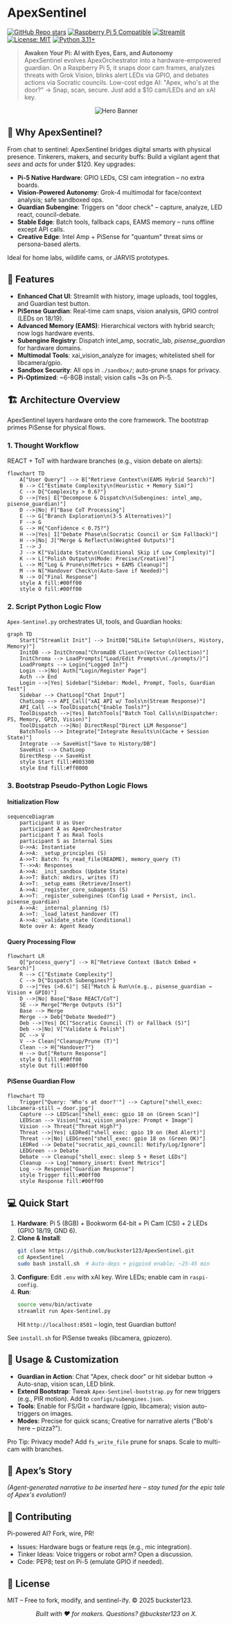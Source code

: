 # ApexSentinel

[![GitHub Repo stars](https://img.shields.io/github/stars/buckster123/ApexSentinel?style=social)](https://github.com/buckster123/ApexSentinel)
[![Raspberry Pi 5 Compatible](https://img.shields.io/badge/Raspberry%20Pi-5-blue?logo=raspberrypi)](https://www.raspberrypi.com/products/raspberry-pi-5/)
[![Streamlit](https://img.shields.io/badge/Streamlit-1.0%2B-brightgreen?logo=streamlit)](https://streamlit.io/)
[![License: MIT](https://img.shields.io/badge/License-MIT-yellow.svg)](https://opensource.org/licenses/MIT)
[![Python 3.11+](https://img.shields.io/badge/Python-3.11%2B-blue?logo=python)](https://www.python.org/)

> **Awaken Your Pi: AI with Eyes, Ears, and Autonomy**  
> ApexSentinel evolves ApexOrchestrator into a hardware-empowered guardian. On a Raspberry Pi 5, it snaps door cam frames, analyzes threats with Grok Vision, blinks alert LEDs via GPIO, and debates actions via Socratic councils. Low-cost edge AI: "Apex, who's at the door?" → Snap, scan, secure. Just add a $10 cam/LEDs and an xAI key.

<div align="center">
  <img src="https://via.placeholder.com/800x400/003300/00ff00?text=ApexSentinel:+Guardian+AI+on+Your+Pi" alt="Hero Banner">
</div>

## 🚀 Why ApexSentinel?  
From chat to sentinel: ApexSentinel bridges digital smarts with physical presence. Tinkerers, makers, and security buffs: Build a vigilant agent that *sees* and *acts* for under $120. Key upgrades:  
- **Pi-5 Native Hardware**: GPIO LEDs, CSI cam integration – no extra boards.  
- **Vision-Powered Autonomy**: Grok-4 multimodal for face/context analysis; safe sandboxed ops.  
- **Guardian Subengine**: Triggers on "door check" – capture, analyze, LED react, council-debate.  
- **Stable Edge**: Batch tools, fallback caps, EAMS memory – runs offline except API calls.  
- **Creative Edge**: Intel Amp + PiSense for "quantum" threat sims or persona-based alerts.  

Ideal for home labs, wildlife cams, or JARVIS prototypes.

## 🎯 Features  
- **Enhanced Chat UI**: Streamlit with history, image uploads, tool toggles, and Guardian test button.  
- **PiSense Guardian**: Real-time cam snaps, vision analysis, GPIO control (LEDs on 18/19).  
- **Advanced Memory (EAMS)**: Hierarchical vectors with hybrid search; now logs hardware events.  
- **Subengine Registry**: Dispatch intel_amp, socratic_lab, *pisense_guardian* for hardware domains.  
- **Multimodal Tools**: xai_vision_analyze for images; whitelisted shell for libcamera/gpio.  
- **Sandbox Security**: All ops in `./sandbox/`; auto-prune snaps for privacy.  
- **Pi-Optimized**: ~6-8GB install; vision calls ~3s on Pi-5.

## 🏗️ Architecture Overview  

ApexSentinel layers hardware onto the core framework. The bootstrap primes PiSense for physical flows.

### 1. Thought Workflow  
REACT + ToT with hardware branches (e.g., vision debate on alerts):

```mermaid
flowchart TD
    A["User Query"] --> B["Retrieve Context\n(EAMS Hybrid Search)"]
    B --> C["Estimate Complexity\n(Heuristic + Memory Sim)"]
    C --> D{"Complexity > 0.6?"}
    D -->|Yes| E["Decompose & Dispatch\n(Subengines: intel_amp, pisense_guardian)"]
    D -->|No| F["Base CoT Processing"]
    E --> G["Branch Exploration\n(3-5 Alternatives)"]
    F --> G
    G --> H{"Confidence < 0.75?"}
    H -->|Yes| I["Debate Phase\n(Socratic Council or Sim Fallback)"]
    H -->|No| J["Merge & Reflect\n(Weighted Outputs)"]
    I --> J
    J --> K["Validate State\n(Conditional Skip if Low Complexity)"]
    K --> L["Polish Output\n(Mode: Precise/Creative)"]
    L --> M["Log & Prune\n(Metrics + EAMS Cleanup)"]
    M --> N["Handover Check\n(Auto-Save if Needed)"]
    N --> O["Final Response"]
    style A fill:#00ff00
    style O fill:#00ff00
```

### 2. Script Python Logic Flow  
`Apex-Sentinel.py` orchestrates UI, tools, and Guardian hooks:

```mermaid
graph TD
    Start["Streamlit Init"] --> InitDB["SQLite Setup\n(Users, History, Memory)"]
    InitDB --> InitChroma["ChromaDB Client\n(Vector Collection)"]
    InitChroma --> LoadPrompts["Load/Edit Prompts\n(./prompts/)"]
    LoadPrompts --> Login{"Logged In?"}
    Login -->|No| Auth["Login/Register Page"]
    Auth --> End
    Login -->|Yes| Sidebar["Sidebar: Model, Prompt, Tools, Guardian Test"]
    Sidebar --> ChatLoop["Chat Input"]
    ChatLoop --> API_Call["xAI API w/ Tools\n(Stream Response)"]
    API_Call --> ToolDispatch{"Enable Tools?"}
    ToolDispatch -->|Yes| BatchTools["Batch Tool Calls\n(Dispatcher: FS, Memory, GPIO, Vision)"]
    ToolDispatch -->|No| DirectResp["Direct LLM Response"]
    BatchTools --> Integrate["Integrate Results\n(Cache + Session State)"]
    Integrate --> SaveHist["Save to History/DB"]
    SaveHist --> ChatLoop
    DirectResp --> SaveHist
    style Start fill:#003300
    style End fill:#ff0000
```

### 3. Bootstrap Pseudo-Python Logic Flows  

#### Initialization Flow
```mermaid
sequenceDiagram
    participant U as User
    participant A as ApexOrchestrator
    participant T as Real Tools
    participant S as Internal Sims
    U->>A: Instantiate
    A->>A: _setup_principles (S)
    A->>T: Batch: fs_read_file(README), memory_query (T)
    T-->>A: Responses
    A->>A: _init_sandbox (Update State)
    A->>T: Batch: mkdirs, writes (T)
    A->>T: _setup_eams (Retrieve/Insert)
    A->>A: _register_core_subagents (S)
    A->>T: _register_subengines (Config Load + Persist, incl. pisense_guardian)
    A->>A: _internal_planning (S)
    A->>T: _load_latest_handover (T)
    A->>A: _validate_state (Conditional)
    Note over A: Agent Ready
```

#### Query Processing Flow
```mermaid
flowchart LR
    Q["process_query"] --> R["Retrieve Context (Batch Embed + Search)"]
    R --> C["Estimate Complexity"]
    C --> D{"Dispatch Subengines?"}
    D -->|"Yes (>0.6)"| SE["Match & Run\n(e.g., pisense_guardian → Vision + GPIO)"]
    D -->|No| Base["Base REACT/CoT"]
    SE --> Merge["Merge Outputs (S)"]
    Base --> Merge
    Merge --> Deb{"Debate Needed?"}
    Deb -->|Yes| DC["Socratic Council (T) or Fallback (S)"]
    Deb -->|No| V["Validate & Polish"]
    DC --> V
    V --> Clean["Cleanup/Prune (T)"]
    Clean --> H{"Handover?"}
    H --> Out["Return Response"]
    style Q fill:#00ff00
    style Out fill:#00ff00
```

#### PiSense Guardian Flow
```mermaid
flowchart TD
    Trigger["Query: 'Who's at door?'"] --> Capture["shell_exec: libcamera-still → door.jpg"]
    Capture --> LEDScan["shell_exec: gpio 18 on (Green Scan)"]
    LEDScan --> Vision["xai_vision_analyze: Prompt + Image"]
    Vision --> Threat{"Threat High?"}
    Threat -->|Yes| LEDRed["shell_exec: gpio 19 on (Red Alert)"]
    Threat -->|No| LEDGreen["shell_exec: gpio 18 on (Green OK)"]
    LEDRed --> Debate["socratic_api_council: Notify/Log/Ignore"]
    LEDGreen --> Debate
    Debate --> Cleanup["shell_exec: sleep 5 + Reset LEDs"]
    Cleanup --> Log["memory_insert: Event Metrics"]
    Log --> Response["Guardian Response"]
    style Trigger fill:#00ff00
    style Response fill:#00ff00
```

## 💻 Quick Start  
1. **Hardware**: Pi 5 (8GB) + Bookworm 64-bit + Pi Cam (CSI) + 2 LEDs (GPIO 18/19, GND 6).  
2. **Clone & Install**:  
   ```bash
   git clone https://github.com/buckster123/ApexSentinel.git
   cd ApexSentinel
   sudo bash install.sh  # Auto-deps + pigpiod enable; ~25-45 min
   ```  
3. **Configure**: Edit `.env` with xAI key. Wire LEDs; enable cam in `raspi-config`.  
4. **Run**:  
   ```bash
   source venv/bin/activate
   streamlit run Apex-Sentinel.py
   ```  
   Hit `http://localhost:8501` – login, test Guardian button!

See `install.sh` for PiSense tweaks (libcamera, gpiozero).

## 🔧 Usage & Customization  
- **Guardian in Action**: Chat "Apex, check door" or hit sidebar button → Auto-snap, vision scan, LED blink.  
- **Extend Bootstrap**: Tweak `Apex-Sentinel-bootstrap.py` for new triggers (e.g., PIR motion). Add to `configs/subengines.json`.  
- **Tools**: Enable for FS/Git + hardware (gpio, libcamera); vision auto-triggers on images.  
- **Modes**: Precise for quick scans; Creative for narrative alerts ("Bob's here – pizza?").  

Pro Tip: Privacy mode? Add `fs_write_file` prune for snaps. Scale to multi-cam with branches.

## 📖 Apex’s Story  
*(Agent-generated narrative to be inserted here – stay tuned for the epic tale of Apex's evolution!)*  

## 🤝 Contributing  
Pi-powered AI? Fork, wire, PR!  
- Issues: Hardware bugs or feature reqs (e.g., mic integration).  
- Tinker Ideas: Voice triggers or robot arm? Open a discussion.  
- Code: PEP8; test on Pi-5 (emulate GPIO if needed).  

## 📄 License  
MIT – Free to fork, modify, and sentinel-ify. © 2025 buckster123.

<div align="center">
  <em>Built with ❤️ for makers. Questions? @buckster123 on X.</em>
</div>

